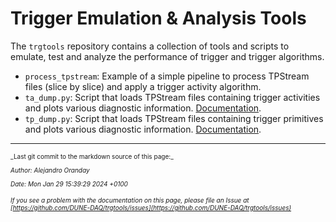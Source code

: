 # Trigger Emulation & Analysis Tools

The `trgtools` repository contains a collection of tools and scripts to emulate, test and analyze the performance of trigger and trigger algorithms.

- `process_tpstream`: Example of a simple pipeline to process TPStream files (slice by slice) and apply a trigger activity algorithm.
- `ta_dump.py`: Script that loads TPStream files containing trigger activities and plots various diagnostic information. [Documentation](https://github.com/DUNE-DAQ/trgtools/blob/develop/docs/ta-dump.md).
- `tp_dump.py`:  Script that loads TPStream files containing trigger primitives and plots various diagnostic information. [Documentation](https://github.com/DUNE-DAQ/trgtools/blob/develop/docs/tp-dump.md).

-----

<font size="1">
_Last git commit to the markdown source of this page:_


_Author: Alejandro Oranday_

_Date: Mon Jan 29 15:39:29 2024 +0100_

_If you see a problem with the documentation on this page, please file an Issue at [https://github.com/DUNE-DAQ/trgtools/issues](https://github.com/DUNE-DAQ/trgtools/issues)_
</font>
